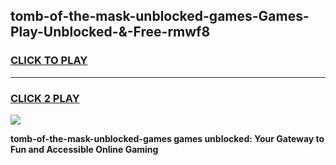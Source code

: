 
## tomb-of-the-mask-unblocked-games-Games-Play-Unblocked-&-Free-rmwf8
<h3>
<a href="https://premium76.site?title=tomb-of-the-mask-unblocked-games&ref=24A">CLICK TO PLAY</a></h3>
<hr>

<h3>
<a href="https://premium76.site?title=tomb-of-the-mask-unblocked-games&ref=24A">CLICK 2 PLAY</a>
  
</h3>

<a href="https://premium76.site?title=tomb-of-the-mask-unblocked-games&ref=24A"><img src="https://clearcache.store/games.png"></a>


**tomb-of-the-mask-unblocked-games games unblocked: Your Gateway to Fun and Accessible Online Gaming**
